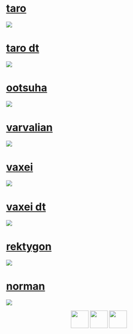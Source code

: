 # [taro](https://taro.s-ul.eu/JNw7novc)
[![](https://cdn.discordapp.com/attachments/869530253687685170/1107133094852571357/screenshot052.jpg)](https://taro.s-ul.eu/JNw7novc)

# [taro dt](https://taro.s-ul.eu/18SFpsAZ)
[![](https://cdn.discordapp.com/attachments/869530253687685170/1107133095129387028/screenshot053.jpg)](https://taro.s-ul.eu/18SFpsAZ)

# [ootsuha](https://taro.s-ul.eu/tjTnhZdy)
[![](https://cdn.discordapp.com/attachments/869530253687685170/1107131752520101989/screenshot048.jpg)](https://taro.s-ul.eu/tjTnhZdy)

# [varvalian](https://taro.s-ul.eu/HgWSRYAI)
[![](https://cdn.discordapp.com/attachments/869530253687685170/1107135231842058280/image.png)](https://taro.s-ul.eu/HgWSRYAI)

# [vaxei](https://taro.s-ul.eu/dXxZrlVk)
[![](https://cdn.discordapp.com/attachments/869530253687685170/1107133095406219336/screenshot054.jpg)](https://taro.s-ul.eu/dXxZrlVk)

# [vaxei dt](https://taro.s-ul.eu/w1OGNt1p)
[![](https://osu.ppy.sh/ss/13421907/707a)](https://taro.s-ul.eu/w1OGNt1p)

# [rektygon](https://taro.s-ul.eu/mEiiCgvy)
[![](https://cdn.discordapp.com/attachments/869530253687685170/1107133094290534431/screenshot050.jpg)](https://taro.s-ul.eu/mEiiCgvy)

# [norman](https://taro.s-ul.eu/6C5dmm0W)
[![](https://cdn.discordapp.com/attachments/869530253687685170/1107133849705652325/image.png)](https://taro.s-ul.eu/6C5dmm0W)

<p align="center">
<a href="https://osu.ppy.sh/users/13586618"><img src="https://upload.wikimedia.org/wikipedia/commons/thumb/1/1e/Osu%21_Logo_2016.svg/1024px-Osu%21_Logo_2016.svg.png" width="48"></a>
<a href="https://www.youtube.com/channel/UCQYl9IjVQDvESjWa5gTQKFg"><img src="https://upload.wikimedia.org/wikipedia/commons/thumb/d/d1/Youtube-variation.png/640px-Youtube-variation.png" width="48"></a>
<a href="https://www.twitch.tv/taro72490201"><img src="https://www.freepnglogos.com/uploads/purple-twitch-logo-png-18.png" width="48"></a>
</p>
